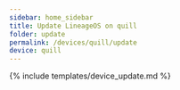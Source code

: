 ```yaml
---
sidebar: home_sidebar
title: Update LineageOS on quill
folder: update
permalink: /devices/quill/update
device: quill
---
```

{% include templates/device_update.md %}
